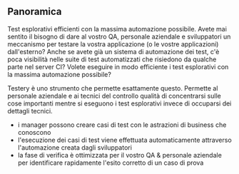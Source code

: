 ## Panoramica
Test esplorativi efficienti con la massima automazione possibile. Avete mai sentito il bisogno di dare al vostro QA, personale aziendale e sviluppatori un meccanismo per testare la vostra applicazione (o le vostre applicazioni) dall'esterno? Anche se avete già un sistema di automazione dei test, c'è poca visibilità nelle suite di test automatizzati che risiedono da qualche parte nel server CI? Volete eseguire in modo efficiente i test esplorativi con la massima automazione possibile?

Testery è uno strumento che permette esattamente questo. Permette al personale aziendale e ai tecnici del controllo qualità di concentrarsi sulle cose importanti mentre si eseguono i test esplorativi invece di occuparsi dei dettagli tecnici.

* i manager possono creare casi di test con le astrazioni di business che conoscono
* l'esecuzione dei casi di test viene effettuata automaticamente attraverso l'automazione creata dagli sviluppatori
* la fase di verifica è ottimizzata per il vostro QA & personale aziendale per identificare rapidamente l'esito corretto di un caso di prova